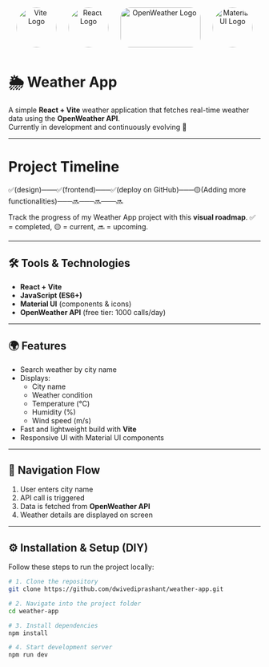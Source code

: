 <p align="center">
  <img src="https://vitejs.dev/logo.svg" alt="Vite Logo" width="80" height="80" style="border-radius:50%;margin:10px;">
  <img src="https://upload.wikimedia.org/wikipedia/commons/a/a7/React-icon.svg" alt="React Logo" width="80" height="80" style="border-radius:50%;margin:10px;">
  <img src="https://openweathermap.org/themes/openweathermap/assets/img/logo_white_cropped.png" alt="OpenWeather Logo" width="160" height="80" style="border-radius:20px;margin:10px;">
  <img src="https://mui.com/static/logo.png" alt="Material UI Logo" width="80" height="80" style="border-radius:50%;margin:10px;">
</p>

# 🌦️ Weather App 

A simple **React + Vite** weather application that fetches real-time weather data using the **OpenWeather API**.  
Currently in development and continuously evolving 🚀

---

# Project Timeline 

✅(design)───✅(frontend)───✅(deploy on GitHub)───🟡(Adding more functionalities)───🔜───🔜───🔜

Track the progress of my Weather App project with this **visual roadmap**. ✅ = completed, 🟡 = current, 🔜 = upcoming.

---

## 🛠️ Tools & Technologies
- **React + Vite**  
- **JavaScript (ES6+)**  
- **Material UI** (components & icons)  
- **OpenWeather API** (free tier: 1000 calls/day)

---

## 🌍 Features
- Search weather by city name  
- Displays:  
  - City name  
  - Weather condition  
  - Temperature (°C)  
  - Humidity (%)  
  - Wind speed (m/s)  
- Fast and lightweight build with **Vite**  
- Responsive UI with Material UI components  

---

## 🚦 Navigation Flow
1. User enters city name  
2. API call is triggered  
3. Data is fetched from **OpenWeather API**  
4. Weather details are displayed on screen  

---

## ⚙️ Installation & Setup (DIY)
Follow these steps to run the project locally:

```bash
# 1. Clone the repository
git clone https://github.com/dwivediprashant/weather-app.git

# 2. Navigate into the project folder
cd weather-app

# 3. Install dependencies
npm install

# 4. Start development server
npm run dev
